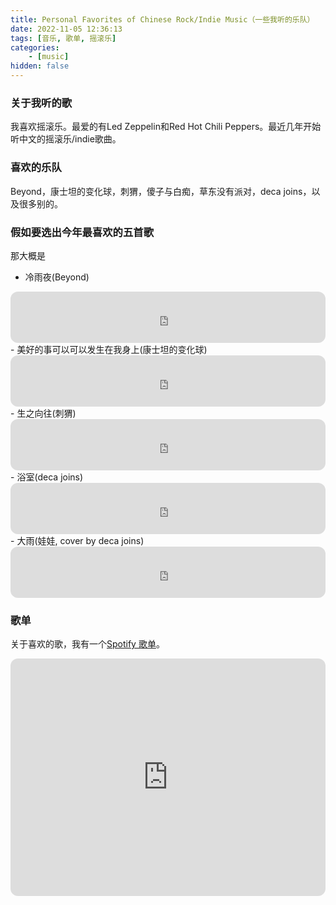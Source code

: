 ```yaml
---
title: Personal Favorites of Chinese Rock/Indie Music（一些我听的乐队）
date: 2022-11-05 12:36:13
tags: [音乐, 歌单, 摇滚乐]
categories: 
    - [music]
hidden: false
---
```


### 关于我听的歌

我喜欢摇滚乐。最爱的有Led Zeppelin和Red Hot Chili Peppers。最近几年开始听中文的摇滚乐/indie歌曲。

### 喜欢的乐队

Beyond，康士坦的变化球，刺猬，傻子与白痴，草东没有派对，deca joins，以及很多别的。

### 假如要选出今年最喜欢的五首歌

那大概是

- 冷雨夜(Beyond)
<iframe style="border-radius:12px" src="https://open.spotify.com/embed/track/3ZovyLqQDxnTs3RbklLaa4?utm_source=generator" width="100%" height="82" frameBorder="0" allowfullscreen="" allow="autoplay; clipboard-write; encrypted-media; fullscreen; picture-in-picture" loading="lazy"></iframe>
- 美好的事可以可以发生在我身上(康士坦的变化球)
<iframe style="border-radius:12px" src="https://open.spotify.com/embed/track/1viPIivqn5vmMsFUk5CJnw?utm_source=generator" width="100%" height="82" frameBorder="0" allowfullscreen="" allow="autoplay; clipboard-write; encrypted-media; fullscreen; picture-in-picture" loading="lazy"></iframe>
- 生之向往(刺猬)
<iframe style="border-radius:12px" src="https://open.spotify.com/embed/track/3nBD3Qge1Sbk0G2bELhR82?utm_source=generator" width="100%" height="82" frameBorder="0" allowfullscreen="" allow="autoplay; clipboard-write; encrypted-media; fullscreen; picture-in-picture" loading="lazy"></iframe>
- 浴室(deca joins)
<iframe style="border-radius:12px" src="https://open.spotify.com/embed/track/2Xu6fN0gE2S04L0zywmcif?utm_source=generator" width="100%" height="82" frameBorder="0" allowfullscreen="" allow="autoplay; clipboard-write; encrypted-media; fullscreen; picture-in-picture" loading="lazy"></iframe>
- 大雨(娃娃, cover by deca joins)
<iframe style="border-radius:12px" src="https://open.spotify.com/embed/track/3k1IJYrxcQvm9m7UbITf3d?utm_source=generator" width="100%" height="82" frameBorder="0" allowfullscreen="" allow="autoplay; clipboard-write; encrypted-media; fullscreen; picture-in-picture" loading="lazy"></iframe>

### 歌单

关于喜欢的歌，我有一个[Spotify 歌单](https://open.spotify.com/playlist/3P07vHgIgWP9HoH1g3Q5xT?si=e543d4ff403e4152)。

<iframe style="border-radius:12px" src="https://open.spotify.com/embed/playlist/3P07vHgIgWP9HoH1g3Q5xT?utm_source=generator" width="100%" height="380" frameBorder="0" allowfullscreen="" allow="autoplay; clipboard-write; encrypted-media; fullscreen; picture-in-picture" loading="lazy"></iframe>
